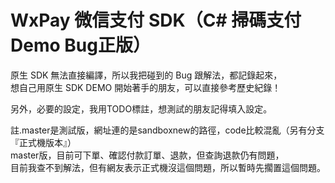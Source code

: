 # WxPay 微信支付 SDK（C# 掃碼支付 Demo Bug正版）

原生 SDK 無法直接編譯，所以我把碰到的 Bug 跟解法，都記錄起來，<br>
想自己用原生 SDK DEMO 開始著手的朋友，可以直接參考歷史紀錄！<br>

另外，必要的設定，我用TODO標註，想測試的朋友記得填入設定。

註.master是測試版，網址連的是sandboxnew的路徑，code比較混亂（另有分支『正式機版本』）<br>
master版，目前可下單、確認付款訂單、退款，但查詢退款仍有問題，<br>
目前我查不到解法，但有網友表示正式機沒這個問題，所以暫時先擱置這個問題。
